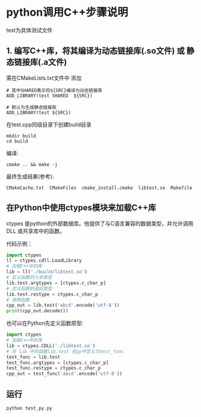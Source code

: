 # python调用C++步骤说明
test为具体测试文件

## 1. 编写C++库，将其编译为动态链接库(.so文件) 或 静态链接库(.a文件)
需在CMakeLists.txt文件中 添加
```
# 其中SHARED表示将${SRC}编译为动态链接库
ADD_LIBRARY(test SHARED  ${SRC})

# 默认为生成静态链接库
ADD_LIBRARY(test ${SRC})
```

在test.cpp同级目录下创建build目录
```
mkdir build
cd build
```
编译:
```
cmake .. && make -j
```

最终生成结果(参考):
```
CMakeCache.txt  CMakeFiles  cmake_install.cmake  libtest.so  Makefile
```

## 在Python中使用ctypes模块来加载C++库
ctypes 是python的外部数据库。他提供了与C语言兼容的数据类型，并允许调用 DLL 或共享库中的函数。

代码示例：
```py
import ctypes
ll = ctypes.cdll.LoadLibrary
# 加载C++中的库
lib = ll('./build/libtest.so')
# 定义函数的入参类型
lib.test.argtypes = [ctypes.c_char_p]
# 定义函数的返回类型
lib.test.restype = ctypes.c_char_p
# 调用函数
cpp_out = lib.test('abcd'.encode('utf-8'))
print(cpp_out.decode())
```
也可以在Python先定义函数原型:
```py
import ctypes
# 加载C++中的库
lib = ctypes.CDLL('./libtest.so')
# 将 lib 中的函数lib.test 在py中定义为test_func
test_func = lib.test
test_func.argtypes = [ctypes.c_char_p]
test_func.restype = ctypes.c_char_p
cpp_out = test_func('abcd'.encode('utf-8'))
```

## 运行
```
python test_py.py
```
